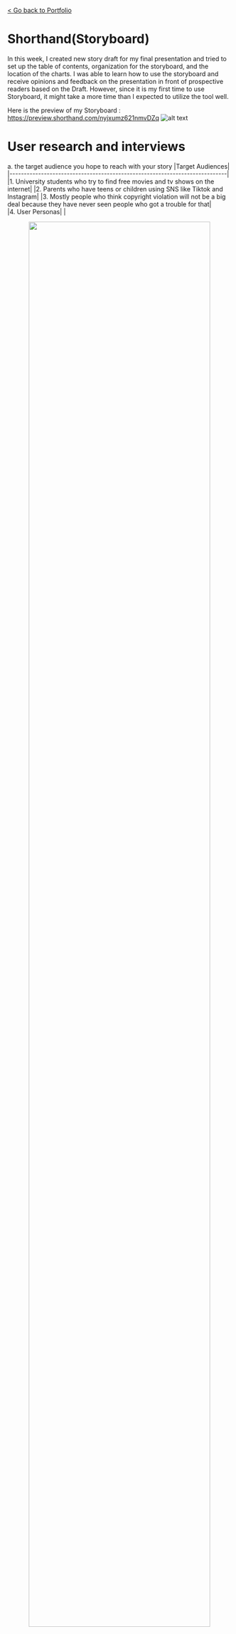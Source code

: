 [< Go back to Portfolio](https://kibokk.github.io/portfolio/)

# Shorthand(Storyboard)
In this week, I created new story draft for my final presentation and tried to set up the table of contents, organization for the storyboard, and the location of the charts. I was able to learn how to use the storyboard and receive opinions and feedback on the presentation in front of prospective readers based on the Draft. However, since it is my first time to use Storyboard, it might take a more time than I expected to utilize the tool well.

Here is the preview of my Storyboard : https://preview.shorthand.com/nyjxumz621nmvDZq
![alt text](https://kibokk.github.io/portfolio/what-happens-if_facebook-cover.jpeg)

# User research and interviews
a. the target audience you hope to reach with your story
 |Target Audiences|
 |----------------------------------------------------------------------------|
 |1. University students who try to find free movies and tv shows on the internet|
 |2. Parents who have teens or children using SNS like Tiktok and Instagram|
 |3. Mostly people who think copyright violation will not be a big deal because they have never seen people who got a trouble for that|  
  |4. User Personas|
  |<center><img src="https://kibokk.github.io/portfolio/persona.png" width=90% height=90%></center>|

 
b. your approach to identifying representative individuals to interview
 1. In-person meeting : present charts and explain storylines. get a direct feedback (one person)
 2. Online chat(whatsapp & zoom) with script : indirect explain. offerd link and charts first without enough explanation
 3. Feedback during the lecture : critique exercise and get a lot advices for the final presentation
 
c. your interview script
 - Question 1. Can you explain about copyright and what can be happen if you infringe copyright law?
 - Goal 1. Check how well people understand about the copyright and offer the famous copyright violation cases
 - Question 2. Have you ever done anything that violates copyright?
 - Goal 2. Make audience think that we can easily infringe the copyright law
 - Question 3. What you might have to know about copyright?
 - Goal 3. Figure out what people expect to see in my presentation
 - Question 4. Are you interested in famous copyright trial cases or punishment that I explained?
 - Goal 4. Check whether audience can be interested in my presentation topic
 - Qustion 5. What can you catch from charts that I provide?
 - Goal 5. Evaluate the comprehension of my charts for the presentation
 - Question 6. How I can improve my final presentation better?
 - Goal 6. Get some tips to improve contents and structure for the presentation
 - Question 7. What is your suggestion for Shorthand draft?
 - Goal 7. Check whether the storyboard for the presentation will be effective on the Shorthand
 
d. the findings from your interview 
 - Interviewed 3 people(job) (A: house wife, B: CMU students 1, C: CMU students 2)
 - Interview Result
 |
 - 
 - All three knew about copyright at a very broad level, and for detailed copyright violation cases, it was difficult to distinguish whether the cases actually violated the law. Most were very curious about how many violations occurred per year and what the average fine was. Even if it was not through an easily explained case, they confessed that there was actually an experience of intentionally violating copyright, and they tended to think that such a violation would not be a big problem. One of the interviewees asked for an easy-to-understand explanation of copyright infringement, and hoped for a simple table or visual data. Most of them were familiar with copyright, but after hearing about copyright violations, they became more interested in the topic. Regarding the charts presented, there are parts that are not well understood without additional explanation, so it seems that some charts need to be reformed. However, the overall composition and storyline received generally positive reviews. All three interviewees gave their opinion that one minute cannot explain the entire contents, so it is necessary to summarize each section with 2-3 sentences and focus on making it easy for the audience to understand through charts. As for Shorthand, they were excited about Shorthand and the fact that there is such a tool that can easily create a web page. However, I received feedback that the composition of my final presentaion seems a bit difficult to see the chart, so I think I need to think about it.

e. changes you plan on implementing to your visualizations next week to address the issues identified. 
- Have Shorthand complete key sentences and stories to get additional feedback
- Learn how to use Tableau and Flourish to change the type of a chart that received this week's feedback
- People are more interested in the actual case, so look for more relevant data


* moodboard was created in Part I: Final project

# Draft charts

Flourish

<div class="flourish-embed" data-src="visualisation/12013551"><script src="https://public.flourish.studio/resources/embed.js"></script></div>
<div class="flourish-embed flourish-hierarchy" data-src="visualisation/12012992"><script src="https://public.flourish.studio/resources/embed.js"></script></div>
<div class="flourish-embed flourish-hierarchy" data-src="visualisation/12013422"><script src="https://public.flourish.studio/resources/embed.js"></script></div>
<div class="flourish-embed flourish-chart" data-src="visualisation/12014636"><script src="https://public.flourish.studio/resources/embed.js"></script></div>

Tableau

![alt text](https://kibokk.github.io/portfolio/case_trial.png)



